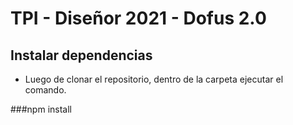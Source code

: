 # TPI - Diseñor 2021 - Dofus 2.0
## Instalar dependencias
- Luego de clonar el repositorio, dentro de la carpeta ejecutar el comando.

###npm install

